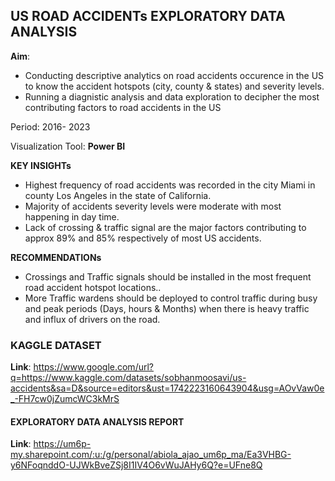 
## US ROAD ACCIDENTs EXPLORATORY DATA ANALYSIS

**Aim**:
- Conducting descriptive analytics on road accidents occurence in the US to know the accident hotspots (city, county & states)  and severity levels.
- Running a diagnistic analysis and data exploration to decipher the most contributing factors to road accidents in the US
  
Period: 2016- 2023

Visualization Tool: **Power BI**

**KEY INSIGHTs**
- Highest frequency of road accidents was recorded in the city Miami in county Los Angeles in the state of California.
- Majority of accidents severity levels were moderate with most happening in day time.
- Lack of crossing & traffic signal are the major factors contributing to approx 89% and 85% respectively of most US accidents.

**RECOMMENDATIONs**
- Crossings and Traffic signals should be installed in the most frequent road accident hotspot locations..
- More Traffic wardens should be deployed to control traffic during busy and peak periods (Days, hours & Months) when there is heavy traffic and influx of drivers on the road. 

### KAGGLE DATASET 
**Link**: https://www.google.com/url?q=https://www.kaggle.com/datasets/sobhanmoosavi/us-accidents&sa=D&source=editors&ust=1742223160643904&usg=AOvVaw0e_-FH7cw0jZumcWC3kMrS


#### EXPLORATORY DATA ANALYSIS REPORT
**Link**: https://um6p-my.sharepoint.com/:u:/g/personal/abiola_ajao_um6p_ma/Ea3VHBG-y6NFoqnddO-UJWkBveZSj8I1IV4O6vWuJAHy6Q?e=UFne8Q




